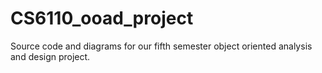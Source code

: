 # CS6110_ooad_project
Source code and diagrams for our fifth semester object oriented analysis and design project.

